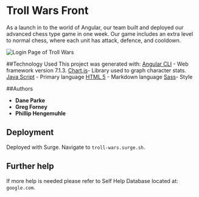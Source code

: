 
# Troll Wars Front
As a launch in to the world of Angular, our team built and deployed our advanced chess type game in one week. Our game includes an extra level to normal chess, where each unit has attack, defence, and cooldown. 

![Login Page of Troll Wars](./trollwars.png)

##Technology Used
This project was generated with:
    [Angular CLI](https://github.com/angular/angular-cli) - Web framework version 7.1.3. 
    [Chart.js](https://www.chartjs.org/docs/latest/)- Library used to graph character stats.
    [Java Script](https://developer.mozilla.org/en-US/docs/Web/JavaScript) - Primary language
    [HTML 5](https://developer.mozilla.org/en-US/docs/Web/Guide/HTML/HTML5) - Markdown language
    [Sass](https://sass-lang.com/guide)- Style

##Authors

* **Dane Parke**
* **Greg Forney**
* **Phillip Hengemuhle**

## Deployment 
Deployed with Surge.
Navigate to `troll-wars.surge.sh`. 

## Further help
If more help is needed please refer to Self Help Database located at: 
`google.com`.